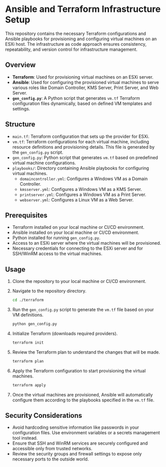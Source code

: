# Ansible and Terraform Infrastructure Setup

This repository contains the necessary Terraform configurations and Ansible playbooks for provisioning and configuring virtual machines on an ESXi host. The infrastructure as code approach ensures consistency, repeatability, and version control for infrastructure management.

## Overview

- **Terraform**: Used for provisioning virtual machines on an ESXi server.
- **Ansible**: Used for configuring the provisioned virtual machines to serve various roles like Domain Controller, KMS Server, Print Server, and Web Server.
- **`gen_config.py`**: A Python script that generates `vm.tf` Terraform configuration files dynamically, based on defined VM templates and settings.

## Structure

- `main.tf`: Terraform configuration that sets up the provider for ESXi.
- `vm.tf`: Terraform configurations for each virtual machine, including resource definitions and provisioning details. This file is generated by the `gen_config.py` script.
- `gen_config.py`: Python script that generates `vm.tf` based on predefined virtual machine configurations.
- `playbooks/`: Directory containing Ansible playbooks for configuring virtual machines.
  - `domaincontroller.yml`: Configures a Windows VM as a Domain Controller.
  - `kmsserver.yml`: Configures a Windows VM as a KMS Server.
  - `printserver.yml`: Configures a Windows VM as a Print Server.
  - `webserver.yml`: Configures a Linux VM as a Web Server.

## Prerequisites

- Terraform installed on your local machine or CI/CD environment.
- Ansible installed on your local machine or CI/CD environment.
- Python installed for running `gen_config.py`.
- Access to an ESXi server where the virtual machines will be provisioned.
- Necessary credentials for connecting to the ESXi server and for SSH/WinRM access to the virtual machines.

## Usage

1. Clone the repository to your local machine or CI/CD environment.
2. Navigate to the repository directory.

    ```sh
    cd ./terraform
    ```

3. Run the `gen_config.py` script to generate the `vm.tf` file based on your VM definitions.

    ```sh
    python gen_config.py
    ```

4. Initialize Terraform (downloads required providers).

    ```sh
    terraform init
    ```

5. Review the Terraform plan to understand the changes that will be made.

    ```sh
    terraform plan
    ```

6. Apply the Terraform configuration to start provisioning the virtual machines.

    ```sh
    terraform apply
    ```

7. Once the virtual machines are provisioned, Ansible will automatically configure them according to the playbooks specified in the `vm.tf` file.

## Security Considerations

- Avoid hardcoding sensitive information like passwords in your configuration files. Use environment variables or a secrets management tool instead.
- Ensure that SSH and WinRM services are securely configured and accessible only from trusted networks.
- Review the security groups and firewall settings to expose only necessary ports to the outside world.